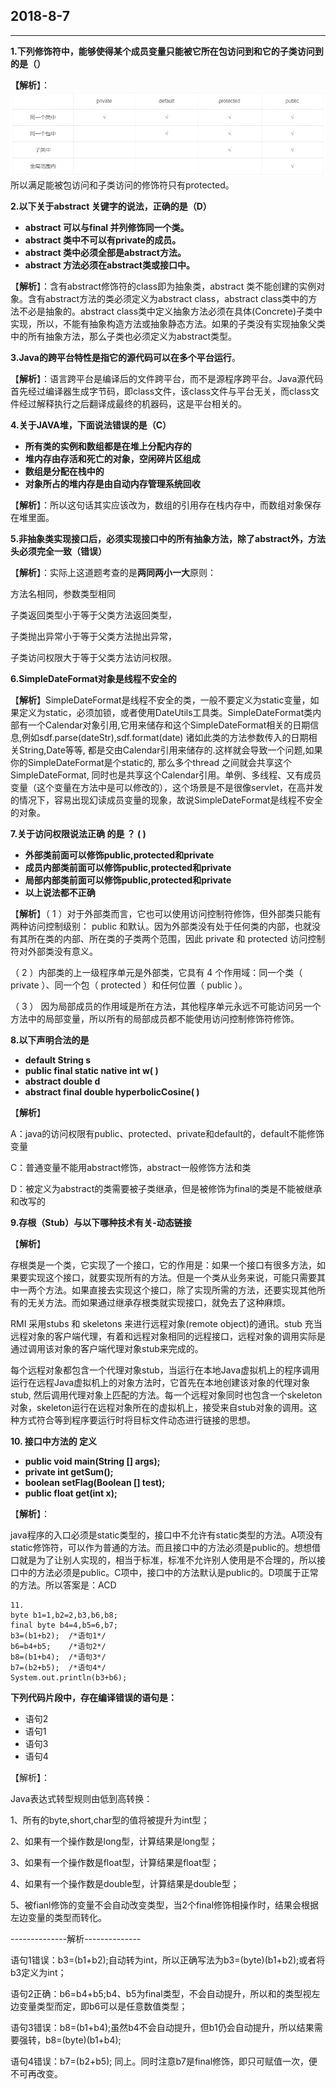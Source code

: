 ## 2018-8-7

---

**1.下列修饰符中，能够使得某个成员变量只能被它所在包访问到和它的子类访问到的是（）**

**【解析**】：![](/assets/关键字范围.png)所以满足能被包访问和子类访问的修饰符只有protected。

**2.以下关于abstract 关键字的说法，正确的是（D）**

* **abstract 可以与final 并列修饰同一个类。**
* **abstract 类中不可以有private的成员。**
* **abstract 类中必须全部是abstract方法。**
* **abstract 方法必须在abstract类或接口中。**

【**解析**】：含有abstract修饰符的class即为抽象类，abstract 类不能创建的实例对象。含有abstract方法的类必须定义为abstract class，abstract class类中的方法不必是抽象的。abstract class类中定义抽象方法必须在具体\(Concrete\)子类中实现，所以，不能有抽象构造方法或抽象静态方法。如果的子类没有实现抽象父类中的所有抽象方法，那么子类也必须定义为abstract类型。

**3.Java的跨平台特性是指它的源代码可以在多个平台运行**。

【**解析**】：语言跨平台是编译后的文件跨平台，而不是源程序跨平台。Java源代码首先经过编译器生成字节码，即class文件，该class文件与平台无关，而class文件经过解释执行之后翻译成最终的机器码，这是平台相关的。

**4.关于JAVA堆，下面说法错误的是（C）**

* **所有类的实例和数组都是在堆上分配内存的**
* **堆内存由存活和死亡的对象，空闲碎片区组成**
* **数组是分配在栈中的**
* **对象所占的堆内存是由自动内存管理系统回收**

【**解析**】：所以这句话其实应该改为，数组的引用存在栈内存中，而数组对象保存在堆里面。

**5.非抽象类实现接口后，必须实现接口中的所有抽象方法，除了abstract外，方法头必须完全一致（错误）**

【**解析**】：实际上这道题考查的是**两同两小一大**原则：

方法名相同，参数类型相同

子类返回类型小于等于父类方法返回类型，

子类抛出异常小于等于父类方法抛出异常，

子类访问权限大于等于父类方法访问权限。

**6.SimpleDateFormat对象是线程不安全的**

【**解析**】SimpleDateFormat是线程不安全的类，一般不要定义为static变量，如果定义为static，必须加锁，或者使用DateUtils工具类。SimpleDateFormat类内部有一个Calendar对象引用,它用来储存和这个SimpleDateFormat相关的日期信息,例如sdf.parse\(dateStr\),sdf.format\(date\) 诸如此类的方法参数传入的日期相关String,Date等等, 都是交由Calendar引用来储存的.这样就会导致一个问题,如果你的SimpleDateFormat是个static的, 那么多个thread 之间就会共享这个SimpleDateFormat, 同时也是共享这个Calendar引用。单例、多线程、又有成员变量（这个变量在方法中是可以修改的），这个场景是不是很像servlet，在高并发的情况下，容易出现幻读成员变量的现象，故说SimpleDateFormat是线程不安全的对象。

**7.关于访问权限说法正确 的是 ？ \( \)**

* **外部类前面可以修饰public,protected和private**
* **成员内部类前面可以修饰public,protected和private**
* **局部内部类前面可以修饰public,protected和private**
* **以上说法都不正确**

【**解析**】（ 1 ）对于外部类而言，它也可以使用访问控制符修饰，但外部类只能有两种访问控制级别： public 和默认。因为外部类没有处于任何类的内部，也就没有其所在类的内部、所在类的子类两个范围，因此 private 和 protected 访问控制符对外部类没有意义。

（ 2 ）内部类的上一级程序单元是外部类，它具有 4 个作用域：同一个类（ private ）、同一个包（ protected ）和任何位置（ public ）。

（ 3 ） 因为局部成员的作用域是所在方法，其他程序单元永远不可能访问另一个方法中的局部变量，所以所有的局部成员都不能使用访问控制修饰符修饰。

**8.以下声明合法的是**

* **default  String  s**
* **public  final  static  native  int  w\( \)**
* **abstract  double  d**
* **abstract  final  double  hyperbolicCosine\( \)**

【**解析**】

A：java的访问权限有public、protected、private和default的，default不能修饰变量

C：普通变量不能用abstract修饰，abstract一般修饰方法和类

D：被定义为abstract的类需要被子类继承，但是被修饰为final的类是不能被继承和改写的

**9.存根（Stub）与以下哪种技术有关-动态链接**

【**解析**】

存根类是一个类，它实现了一个接口，它的作用是：如果一个接口有很多方法，如果要实现这个接口，就要实现所有的方法。但是一个类从业务来说，可能只需要其中一两个方法。如果直接去实现这个接口，除了实现所需的方法，还要实现其他所有的无关方法。而如果通过继承存根类就实现接口，就免去了这种麻烦。

RMI 采用stubs 和 skeletons 来进行远程对象\(remote object\)的通讯。stub 充当远程对象的客户端代理，有着和远程对象相同的远程接口，远程对象的调用实际是通过调用该对象的客户端代理对象stub来完成的。

每个远程对象都包含一个代理对象stub，当运行在本地Java虚拟机上的程序调用运行在远程Java虚拟机上的对象方法时，它首先在本地创建该对象的代理对象stub, 然后调用代理对象上匹配的方法。每一个远程对象同时也包含一个skeleton对象，skeleton运行在远程对象所在的虚拟机上，接受来自stub对象的调用。这种方式符合等到程序要运行时将目标文件动态进行链接的思想。

**10. 接口中方法的 定义**

* **public void main\(String \[\] args\);**
* **private int getSum\(\);**
* **boolean setFlag\(Boolean \[\] test\);**
* **public float get\(int x\);**

【**解析**】：

java程序的入口必须是static类型的，接口中不允许有static类型的方法。A项没有static修饰符，可以作为普通的方法。而且接口中的方法必须是public的。想想借口就是为了让别人实现的，相当于标准，标准不允许别人使用是不合理的，所以接口中的方法必须是public。C项中，接口中的方法默认是public的。D项属于正常的方法。所以答案是：ACD

```
11.
byte b1=1,b2=2,b3,b6,b8;
final byte b4=4,b5=6,b7;
b3=(b1+b2);  /*语句1*/
b6=b4+b5;    /*语句2*/
b8=(b1+b4);  /*语句3*/
b7=(b2+b5);  /*语句4*/
System.out.println(b3+b6);
```

**下列代码片段中，存在编译错误的语句是：**

* 语句2
* 语句1
* 语句3
* 语句4

【解析】：

Java表达式转型规则由低到高转换：

1、所有的byte,short,char型的值将被提升为int型；

2、如果有一个操作数是long型，计算结果是long型；

3、如果有一个操作数是float型，计算结果是float型；

4、如果有一个操作数是double型，计算结果是double型；

5、被fianl修饰的变量不会自动改变类型，当2个final修饰相操作时，结果会根据左边变量的类型而转化。

--------------解析--------------

语句1错误：b3=\(b1+b2\);自动转为int，所以正确写法为b3=\(byte\)\(b1+b2\);或者将b3定义为int；

语句2正确：b6=b4+b5;b4、b5为final类型，不会自动提升，所以和的类型视左边变量类型而定，即b6可以是任意数值类型；

语句3错误：b8=\(b1+b4\);虽然b4不会自动提升，但b1仍会自动提升，所以结果需要强转，b8=\(byte\)\(b1+b4\);

语句4错误：b7=\(b2+b5\); 同上。同时注意b7是final修饰，即只可赋值一次，便不可再改变。


